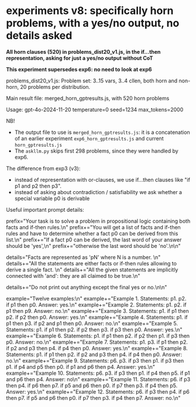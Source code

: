 # experiments v8: specifically horn problems,  with a yes/no output, no details asked

**All horn clauses (520) in problems_dist20_v1.js, in the if...then representation, asking for just a yes/no output without CoT**

**This experiment supersedes exp6: no need to look at exp6**

problems_dist20_v1.js:
Problem set: 3..15 vars, 3..4 cllen, both horn and non-horn, 20 problems per distribution.

Main result file: merged_horn_gptresults.js, with 520 horn problems

Usage:
    gpt-4o-2024-11-20
    temperature=0
    seed=1234
    max_tokens=2000

NB! 
* The output file to use is `merged_horn_gptresults.js`: it is a concatenation of an earlier experiment `exp6_horn_gptresults.js` and current `horn_gptresults.js`
* The `askllm.py` skips first 298 problems, since they were handled by exp6.

The difference from exp3 (v3): 
* instead of representation with or-clauses, we use if...then clauses like "if p1 and p2 then p3".
* instead of asking about contradiction / satisfiability we ask whether a special variable p0 is derivable


Useful important prompt details:

  prefix="Your task is to solve a problem in propositional logic containing both facts and if-then rules.\n"
  prefix+="You will get a list of facts and if-then rules and have to determine whether a fact p0 can be derived from this list.\n"
  prefix+="If a fact p0 can be derived, the last word of your answer should be 'yes',\n"
  prefix+="otherwise the last word should be 'no'.\n\n"

  details="Facts are represented as 'pN' where N is a number. \n"
  details+="All the statements are either facts or if-then rules allowing to derive a single fact.  \n"
  details+="All the given statements are implicitly connected with 'and': they are all claimed to be true.\n" 

  details+="Do not print out anything except the final yes or no.\n\n"

  example="Twelve examples:\n"
  example+="Example 1. Statements: p1. p2. if p1 then p0. Answer: yes.\n"
  example+="Example 2. Statements: p1. p2. if p1 then p9. Answer: no.\n"
  example+="Example 3. Statements: p1. if p1 then p2. if p2 then p0. Answer: yes.\n"
  example+="Example 4. Statements: p1. if p1 then p3. if p2 and p1 then p0. Answer: no.\n"
  example+="Example 5. Statements: p1. if p1 then p2. if p2 then p3. if p3 then p0. Answer: yes.\n"
  example+="Example 6. Statements: p1. if p1 then p2. if p2 then p1. if p3 then p0. Answer: no.\n"
  example+="Example 7. Statements: p1. p3. if p1 then p2. if p2 and p3 then p4. if p4 then p0. Answer: yes.\n"
  example+="Example 8. Statements: p1. if p1 then p2. if p2 and p3 then p4. if p4 then p0. Answer: no.\n"
  example+="Example 9.  Statements: p6. p3. if p3 then p1. if p3 then p1. if p4 and p5 then p0. if p1 and p6 then p4. Answer: yes.\n"
  example+="Example 10. Statements: p6. p3. if p3 then p1. if p4 then p5. if p1 and p6 then p4. Answer: no\n"
  example+="Example 11. Statements: p6. if p3 then p4. if p6 then p7. if p5 and p6 then p0. if p7 then p3. if p4 then p5.  Answer: yes.\n"
  example+="Example 12. Statements: p6. if p3 then p4. if p6 then p7. if p5 and p6 then p0. if p7 then p3. if p4 then p7.  Answer: no.\n"

   